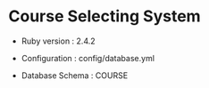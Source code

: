 # Course Selecting System

* Ruby version : 2.4.2

* Configuration : config/database.yml

* Database Schema : COURSE 
